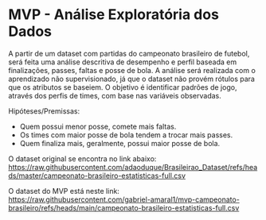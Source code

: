 # MVP - Análise Exploratória dos Dados

A partir de um dataset com partidas do campeonato brasileiro de futebol, será feita uma análise descritiva de desempenho e perfil baseada em finalizações, passes, faltas e posse de bola.
A análise será realizada com o aprendizado não supervisionado, já que o dataset não provém rótulos para que os atributos se baseiem. O objetivo é identificar padrões de jogo, através dos perfis de times, com base nas variáveis observadas.

Hipóteses/Premissas:
- Quem possui menor posse, comete mais faltas.
- Os times com maior posse de bola tendem a trocar mais passes.
- Quem finaliza mais, geralmente, possui maior posse de bola.

O dataset original se encontra no link abaixo:
https://raw.githubusercontent.com/adaoduque/Brasileirao_Dataset/refs/heads/master/campeonato-brasileiro-estatisticas-full.csv

O dataset do MVP está neste link:
https://raw.githubusercontent.com/gabriel-amaral1/mvp-campeonato-brasileiro/refs/heads/main/campeonato-brasileiro-estatisticas-full.csv
